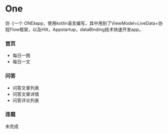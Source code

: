 # One 
 仿《一个 ONE》app，使用kotlin语言编写，其中用到了ViewModel+LiveData+协程Flow框架，以及Hilt，Appstartup，dataBinding技术快速开发app。
### 首页
* 每日一图
* 每日一文
### 问答
* 问答文章列表
* 问答文章详情
* 问答评论列表
### 连载
未完成

